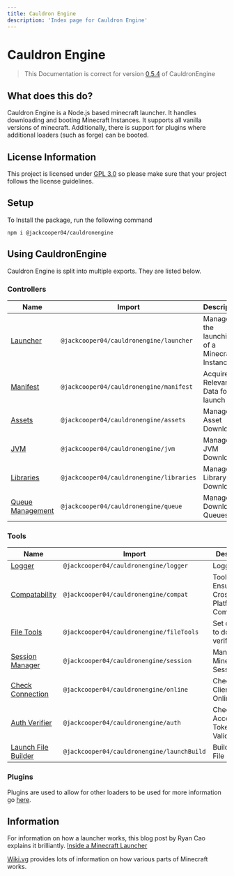 ```yaml
---
title: Cauldron Engine
description: 'Index page for Cauldron Engine'
---
```


# Cauldron Engine

> This Documentation is correct for version [0.5.4](https://github.com/jackcooper04/CauldronEngine/releases/tag/0.5.4) of CauldronEngine

## What does this do?
Cauldron Engine is a Node.js based minecraft launcher. It handles downloading and booting Minecraft Instances. It supports all vanilla versions of minecraft. Additionally, there is support for plugins where additional loaders (such as forge) can be booted.

## License Information
This project is licensed under [GPL 3.0](https://choosealicense.com/licenses/gpl-3.0/) so please make sure that your project follows the license guidelines.

## Setup

To Install the package, run the following command

```
npm i @jackcooper04/cauldronengine
```

## Using CauldronEngine

Cauldron Engine is split into multiple exports. They are listed below.

### Controllers

| Name                                                                     | Import                                       | Description                                   |
|--------------------------------------------------------------------------|----------------------------------------------|-----------------------------------------------|
| [Launcher](https://docs.cauldronmc.com/engine/controllers/launcher)      | ```@jackcooper04/cauldronengine/launcher```  | Manages the launching of a Minecraft Instance |
| [Manifest](https://docs.cauldronmc.com/engine/controllers/manifest)      | ```@jackcooper04/cauldronengine/manifest```  | Acquires Relevant Data for launch             |
| [Assets](https://docs.cauldronmc.com/engine/controllers/asset)           | ```@jackcooper04/cauldronengine/assets```    | Manages Asset Download                        |
| [JVM](https://docs.cauldronmc.com/engine/controllers/jvm)                | ```@jackcooper04/cauldronengine/jvm```       | Manages JVM Download                          |
| [Libraries](https://docs.cauldronmc.com/engine/controllers/library)      | ```@jackcooper04/cauldronengine/libraries``` | Manages Library Download                      |
| [Queue Management](https://docs.cauldronmc.com/engine/controllers/queue) | ```@jackcooper04/cauldronengine/queue```     | Manages Download Queues                       |

### Tools

| Name                                                                    | Import                                         | Description                                 |
|-------------------------------------------------------------------------|------------------------------------------------|---------------------------------------------|
| [Logger](https://docs.cauldronmc.com/engine/tools/logger)               | ```@jackcooper04/cauldronengine/logger```      | Logging                                     |
| [Compatability](https://docs.cauldronmc.com/engine/tools/compat)        | ```@jackcooper04/cauldronengine/compat```      | Tool to Ensure Cross-Platform Compatability |
| [File Tools](https://docs.cauldronmc.com/engine/tools/file)             | ```@jackcooper04/cauldronengine/fileTools```   | Set of Tools to download / verify files     |
| [Session Manager](https://docs.cauldronmc.com/engine/tools/session)     | ```@jackcooper04/cauldronengine/session```     | Manages Minecraft Sessions                  |
| [Check Connection](https://docs.cauldronmc.com/engine/tools/connection) | ```@jackcooper04/cauldronengine/online```      | Checks if Client is Online                  |
| [Auth Verifier](https://docs.cauldronmc.com/engine/tools/auth)          | ```@jackcooper04/cauldronengine/auth```        | Check Access Token Validity                 |
| [Launch File Builder](https://docs.cauldronmc.com/engine/tools/launch)  | ```@jackcooper04/cauldronengine/launchBuild``` | Builds launch File                          |


### Plugins

Plugins are used to allow for other loaders to be used for more information go [here]().



## Information

For information on how a launcher works, this blog post by Ryan Cao explains it brilliantly.
[Inside a Minecraft Launcher](https://ryanccn.dev/posts/inside-a-minecraft-launcher/)

[Wiki.vg](https://wiki.vg/) provides lots of information on how various parts of Minecraft works.